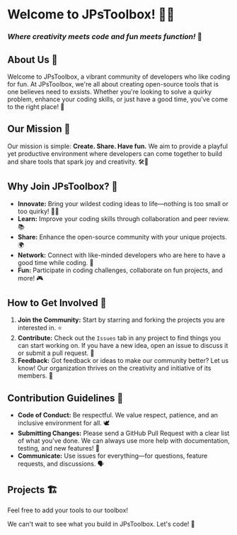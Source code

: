 # Welcome to JPsToolbox! 🧰✨

### _Where creativity meets code and fun meets function!_ 🚀

## About Us 🎉

Welcome to JPsToolbox, a vibrant community of developers who like coding for fun. At JPsToolbox, we're all about creating open-source tools that is one believes need to exsists. Whether you're looking to solve a quirky problem, enhance your coding skills, or just have a good time, you've come to the right place! 🎈

## Our Mission 🌟

Our mission is simple: **Create. Share. Have fun.** We aim to provide a playful yet productive environment where developers can come together to build and share tools that spark joy and creativity. 🛠️🎨

## Why Join JPsToolbox? 🤔

- **Innovate:** Bring your wildest coding ideas to life—nothing is too small or too quirky! 🧙‍♂️
- **Learn:** Improve your coding skills through collaboration and peer review. 📚
- **Share:** Enhance the open-source community with your unique projects. 🌍
- **Network:** Connect with like-minded developers who are here to have a good time while coding. 🤝
- **Fun:** Participate in coding challenges, collaborate on fun projects, and more! 🎮

## How to Get Involved 👐

1. **Join the Community:** Start by starring and forking the projects you are interested in. ⭐
2. **Contribute:** Check out the `Issues` tab in any project to find things you can start working on. If you have a new idea, open an issue to discuss it or submit a pull request. 🔄
3. **Feedback:** Got feedback or ideas to make our community better? Let us know! Our organization thrives on the creativity and initiative of its members. 💬

## Contribution Guidelines 📜

- **Code of Conduct:** Be respectful. We value respect, patience, and an inclusive environment for all. 🕊️
- **Submitting Changes:** Please send a GitHub Pull Request with a clear list of what you've done. We can always use more help with documentation, testing, and new features! 📝
- **Communicate:** Use issues for everything—for questions, feature requests, and discussions. 🗣️

## Projects 🏗️

Feel free to add your tools to our toolbox!


We can't wait to see what you build in JPsToolbox. Let's code! 🥳
